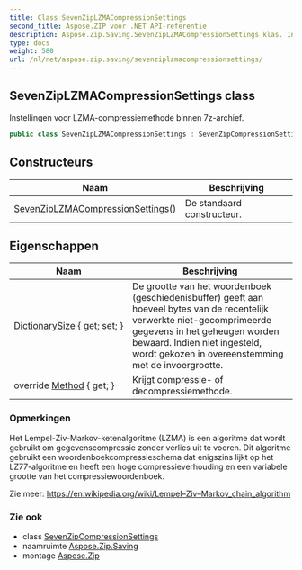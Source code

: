 ```yaml
---
title: Class SevenZipLZMACompressionSettings
second_title: Aspose.ZIP voor .NET API-referentie
description: Aspose.Zip.Saving.SevenZipLZMACompressionSettings klas. Instellingen voor LZMAcompressiemethode binnen 7zarchief.
type: docs
weight: 580
url: /nl/net/aspose.zip.saving/sevenziplzmacompressionsettings/
---
```

## SevenZipLZMACompressionSettings class

Instellingen voor LZMA-compressiemethode binnen 7z-archief.

```csharp
public class SevenZipLZMACompressionSettings : SevenZipCompressionSettings
```

## Constructeurs

| Naam | Beschrijving |
| --- | --- |
| [SevenZipLZMACompressionSettings](sevenziplzmacompressionsettings/)() | De standaard constructeur. |

## Eigenschappen

| Naam | Beschrijving |
| --- | --- |
| [DictionarySize](../../aspose.zip.saving/sevenziplzmacompressionsettings/dictionarysize/) { get; set; } | De grootte van het woordenboek (geschiedenisbuffer) geeft aan hoeveel bytes van de recentelijk verwerkte niet-gecomprimeerde gegevens in het geheugen worden bewaard. Indien niet ingesteld, wordt gekozen in overeenstemming met de invoergrootte. |
| override [Method](../../aspose.zip.saving/sevenziplzmacompressionsettings/method/) { get; } | Krijgt compressie- of decompressiemethode. |

### Opmerkingen

Het Lempel-Ziv-Markov-ketenalgoritme (LZMA) is een algoritme dat wordt gebruikt om gegevenscompressie zonder verlies uit te voeren. Dit algoritme gebruikt een woordenboekcompressieschema dat enigszins lijkt op het LZ77-algoritme en heeft een hoge compressieverhouding en een variabele grootte van het compressiewoordenboek.

Zie meer: https://en.wikipedia.org/wiki/Lempel–Ziv–Markov_chain_algorithm

### Zie ook

* class [SevenZipCompressionSettings](../sevenzipcompressionsettings/)
* naamruimte [Aspose.Zip.Saving](../../aspose.zip.saving/)
* montage [Aspose.Zip](../../)


